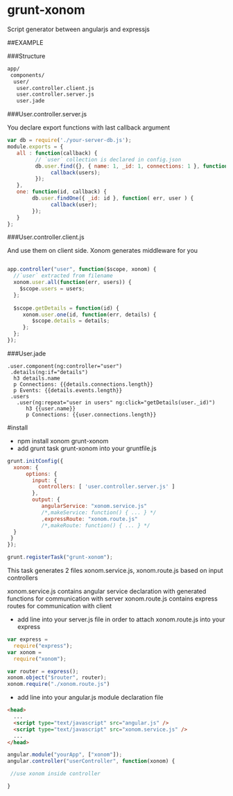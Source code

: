 # grunt-xonom
Script generator between angularjs and expressjs 

##EXAMPLE

###Structure

```sh
app/
 components/
  user/
   user.controller.client.js
   user.controller.server.js
   user.jade
```

###User.controller.server.js

You declare export functions with last callback argument

```Javascript 
var db = require('./your-server-db.js');
module.exports = {
   all : function(callback) {
         // `user` collection is declared in config.json
         db.user.find({}, { name: 1, _id: 1, connections: 1 }, function( err, users)  {
              callback(users);
         });
   },
   one: function(id, callback) {
        db.user.findOne({ _id: id }, function( err, user ) {
              callback(user);
        });
   }
};
```

###User.controller.client.js

And use them on client side. Xonom generates middleware for you

```Javascript 

app.controller("user", function($scope, xonom) {
  //`user` extracted from filename
  xonom.user.all(function(err, users)) {
    $scope.users = users;
  };
  
  $scope.getDetails = function(id) {
     xonom.user.one(id, function(err, details) { 
        $scope.details = details;
     };
  };
});

```

###User.jade

```Jade 
.user.component(ng:controller="user")
 .details(ng:if="details")
  h3 details.name
  p Connections: {{details.connections.length}}
  p Events: {{details.events.length}}
 .users
   .user(ng:repeat="user in users" ng:click="getDetails(user._id)")
      h3 {{user.name}}
      p Connections: {{user.connections.length}}
```





#install
* npm install xonom grunt-xonom
* add grunt task grunt-xonom into your gruntfile.js

```Javascript
grunt.initConfig({
  xonom: {
      options: {
        input: {
          controllers: [ 'user.controller.server.js' ]
        },
        output: {
           angularService: "xonom.service.js"
           /*,makeService: function() { ... } */
           ,expressRoute: "xonom.route.js"
           /*,makeRoute: function() { ... } */
  }
 }
});

grunt.registerTask("grunt-xonom");
```
This task generates 2 files xonom.service.js, xonom.route.js based on input controllers

xonom.service.js contains angular service declaration with generated functions for communication with server
xonom.route.js contains express routes for communication with client

* add line into your server.js file in order to attach xonom.route.js into your express

```Javascript
var express = 
  require("express");
var xonom = 
  require("xonom");

var router = express();
xonom.object("$router", router);
xonom.require("./xonom.route.js")
```

* add line into your angular.js module declaration file

```Html
<head>
  ...
  <script type="text/javascript" src="angular.js" />
  <script type="text/javascript" src="xonom.service.js" />
  ...
</head>
```

```Javascript
angular.module("yourApp", ["xonom"]);
angular.controller("userController", function(xonom) {

 //use xonom inside controller

}
```
